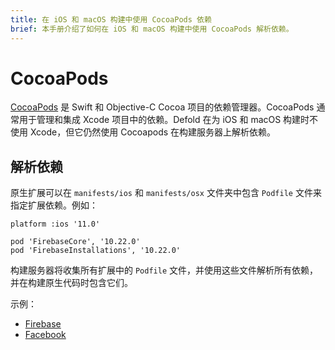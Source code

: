```yaml
---
title: 在 iOS 和 macOS 构建中使用 CocoaPods 依赖
brief: 本手册介绍了如何在 iOS 和 macOS 构建中使用 CocoaPods 解析依赖。
---
```


# CocoaPods

[CocoaPods](https://cocoapods.org/) 是 Swift 和 Objective-C Cocoa 项目的依赖管理器。CocoaPods 通常用于管理和集成 Xcode 项目中的依赖。Defold 在为 iOS 和 macOS 构建时不使用 Xcode，但它仍然使用 Cocoapods 在构建服务器上解析依赖。

## 解析依赖

原生扩展可以在 `manifests/ios` 和 `manifests/osx` 文件夹中包含 `Podfile` 文件来指定扩展依赖。例如：

```
platform :ios '11.0'

pod 'FirebaseCore', '10.22.0'
pod 'FirebaseInstallations', '10.22.0'
```

构建服务器将收集所有扩展中的 `Podfile` 文件，并使用这些文件解析所有依赖，并在构建原生代码时包含它们。

示例：

* [Firebase](https://github.com/defold/extension-firebase/blob/master/firebase/manifests/ios/Podfile)
* [Facebook](https://github.com/defold/extension-facebook/blob/master/facebook/manifests/ios/Podfile)